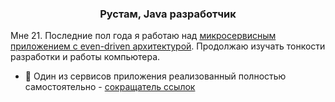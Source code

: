 
  

### <div align="center">Рустам, Java разработчик</div>

Мне 21. Последние пол года я работаю над [микросервисным приложением с even-driven архитектурой](https://github.com/Dlakares/CorporationX). Продолжаю изучать тонкости разработки и работы компьютера.

- 💼 Один из сервисов приложения реализованный полностью самостоятельно - [сокращатель ссылок](https://github.com/Dlakares/UrlShortener)
<br/>  
